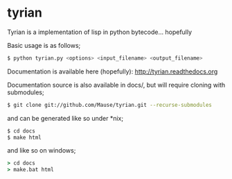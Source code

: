 tyrian
======

Tyrian is a implementation of lisp in python bytecode... hopefully

Basic usage is as follows;
```sh
$ python tyrian.py <options> <input_filename> <output_filename>
```

Documentation is available here (hopefully): http://tyrian.readthedocs.org

Documentation source is also available in docs/, but will require cloning with submodules;

```sh
$ git clone git://github.com/Mause/tyrian.git --recurse-submodules
```

and can be generated like so under *nix;


```sh
$ cd docs
$ make html
```

and like so on windows;
```bat
> cd docs
> make.bat html
```
